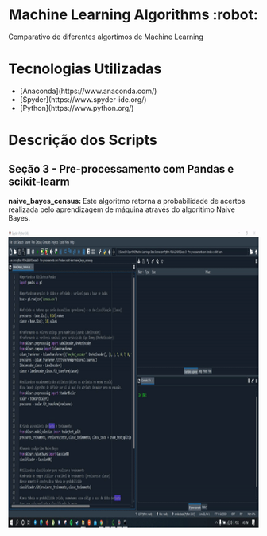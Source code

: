<h1 align="center">
  Machine Learning Algorithms :robot:
</h1>

<p> Comparativo de diferentes algortimos de Machine Learning  </p>

# Tecnologias Utilizadas
<ul>
  <li>[Anaconda](https://www.anaconda.com/)</li>
  <li>[Spyder](https://www.spyder-ide.org/)</li>
  <li>[Python](https://www.python.org/)</li>
</ul>

# Descrição dos Scripts
## Seção 3 - Pre-processamento com Pandas e scikit-learm
<p><strong>naive_bayes_census: </strong>Este algoritmo retorna a probabilidade de acertos realizada pelo aprendizagem de máquina através do algoritimo Naive Bayes.</p>
<img src="/assets/naive_bayes.gif" width="800" height="600"/>
